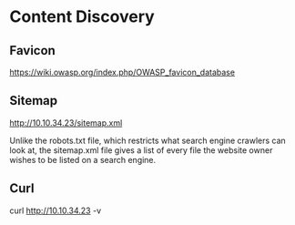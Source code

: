 # Content Discovery

## Favicon

https://wiki.owasp.org/index.php/OWASP_favicon_database

## Sitemap

http://10.10.34.23/sitemap.xml

Unlike the robots.txt file, which restricts what search engine crawlers can look at, the sitemap.xml file gives a list of every file the website owner wishes to be listed on a search engine. 

## Curl

curl http://10.10.34.23 -v